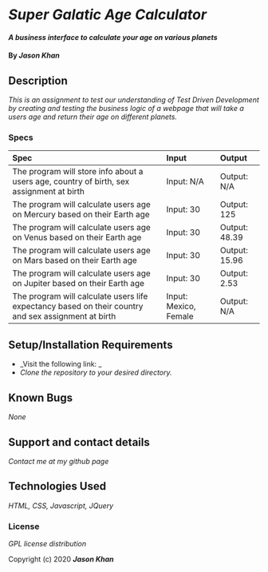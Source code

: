 # _Super Galatic Age Calculator_

#### _A business interface to calculate your age on various planets_

#### By _**Jason Khan**_

## Description

_This is an assignment to test our understanding of Test Driven Development by creating and testing the business logic of a webpage that will take a users age and return their age on different planets._

### Specs
| Spec | Input | Output |
| :-------------     | :------------- | :------------- |
| The program will store info about a users age, country of birth, sex assignment at birth  | Input: N/A | Output: N/A |
| The program will calculate users age on Mercury based on their Earth age | Input: 30 | Output: 125 |
| The program will calculate users age on Venus based on their Earth age | Input: 30 | Output: 48.39 |
| The program will calculate users age on Mars based on their Earth age | Input: 30 | Output: 15.96 |
| The program will calculate users age on Jupiter based on their Earth age | Input: 30 | Output: 2.53 |
| The program will calculate users life expectancy based on their country and sex assignment at birth | Input: Mexico, Female | Output: N/A |


## Setup/Installation Requirements

* _Visit the following link: _
* _Clone the repository to your desired directory._

## Known Bugs

_None_

## Support and contact details

_Contact me at my github page_

## Technologies Used

_HTML, CSS, Javascript, JQuery_

### License

*GPL license distribution*

Copyright (c) 2020 **_Jason Khan_**
